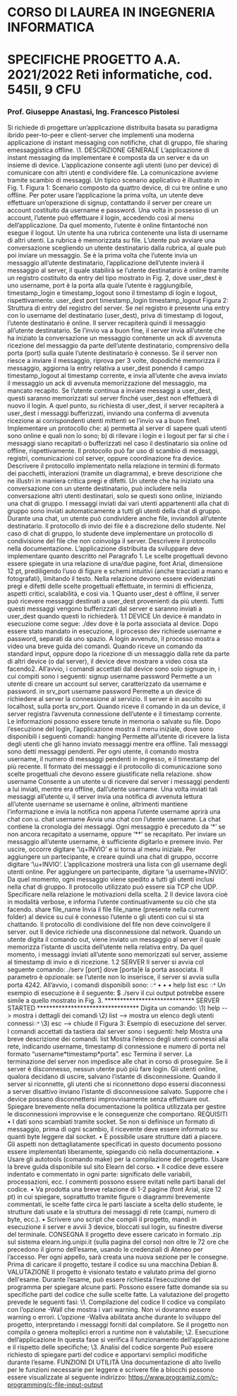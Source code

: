 # CORSO DI LAUREA IN INGEGNERIA INFORMATICA 
# SPECIFICHE PROGETTO A.A. 2021/2022 Reti informatiche, cod. 545II, 9 CFU 
### Prof. Giuseppe Anastasi, Ing. Francesco Pistolesi 
Si richiede di progettare un’applicazione distribuita basata su paradigma ibrido peer-to-peer e client-server che implementi una moderna applicazione di instant messaging con notifiche, chat di gruppo, file sharing emessaggistica offline. \1. DESCRIZIONE GENERALE L’applicazione di instant messaging da implementare è composta da un server e da un insieme di device. L’applicazione consente agli utenti (uno per device) di comunicare con altri utenti e condividere file. La comunicazione avviene tramite scambio di messaggi. Un tipico scenario applicativo è illustrato in Fig. 1. Figura 1: Scenario composto da quattro device, di cui tre online e uno offline. Per poter usare l’applicazione la prima volta, un utente deve effettuare un’operazione di signup, contattando il server per creare un account costituito da username e password. Una volta in possesso di un account, l’utente può effettuare il login, accedendo così al menu dell’applicazione. Da quel momento, l’utente è online fintantoché non esegue il logout. Un utente ha una rubrica contenente una lista di username di altri utenti. La rubrica è memorizzata su file. L’utente può avviare una conversazione scegliendo un utente destinatario dalla rubrica, al quale può poi inviare un messaggio. Se è la prima volta che l’utente invia un messaggio all’utente destinatario, l’applicazione dell’utente invierà il messaggio al server, il quale stabilirà se l’utente destinatario è online tramite un registro costituito da entry del tipo mostrato in Fig. 2, dove user\_dest è uno username, port è la porta alla quale l’utente è raggiungibile, timestamp\_login e timestamp\_logout sono il timestamp di login e logout, rispettivamente. user\_dest port timestamp\_login timestamp\_logout Figura 2: Struttura di entry del registro del server. Se nel registro è presente una entry con lo username del destinatario (user\_dest), priva di timestamp di logout, l’utente destinatario è online. Il server recapiterà quindi il messaggio all’utente destinatario. Se l’invio va a buon fine, il server invia all’utente che ha iniziato la conversazione un messaggio contenente un ack di avvenuta ricezione del messaggio da parte dell’utente destinatario, comprensivo della porta (port) sulla quale l’utente destinatario è connesso. Se il server non riesce a inviare il messaggio, riprova per 3 volte, dopodiché memorizza il messaggio, aggiorna la entry relativa a user\_dest ponendo il campo timestamp\_logout al timestamp corrente, e invia all’utente che aveva inviato il messaggio un ack di avvenuta memorizzazione del messaggio, ma mancato recapito. Se l’utente continua a inviare messaggi a user\_dest, questi saranno memorizzati sul server finché user\_dest non effettuerà di nuovo il login. A quel punto, su richiesta di user\_dest, il server recapiterà a user\_dest i messaggi bufferizzati, inviando una conferma di avvenuta ricezione ai corrispondenti utenti mittenti se l’invio va a buon fine1. Implementare un protocollo che: a) permetta al server di sapere quali utenti sono online e quali non lo sono; b) di rilevare i login e i logout per far sì che i messaggi siano recapitati o bufferizzati nel caso il destinatario sia online od offline, rispettivamente. Il protocollo può far uso di scambio di messaggi, registri, comunicazioni col server, oppure coordinazione fra device. Descrivere il protocollo implementato nella relazione in termini di formato dei pacchetti, interazioni (tramite un diagramma), e breve descrizione che ne illustri in maniera critica pregi e difetti. Un utente che ha iniziato una conversazione con un utente destinatario, può includere nella conversazione altri utenti destinatari, solo se questi sono online, iniziando una chat di gruppo. I messaggi inviati dai vari utenti appartenenti alla chat di gruppo sono inviati automaticamente a tutti gli utenti della chat di gruppo. Durante una chat, un utente può condividere anche file, inviandoli all’utente destinatario. Il protocollo di invio dei file è a discrezione dello studente. Nel caso di chat di gruppo, lo studente deve implementare un protocollo di condivisione del file che non coinvolga il server. Descrivere il protocollo nella documentazione. L’applicazione distribuita da sviluppare deve implementare quanto descritto nel Paragrafo 1. Le scelte progettuali devono essere spiegate in una relazione di una/due pagine, font Arial, dimensione 12 pt, prediligendo l’uso di figure e schemi intuitivi (anche tracciati a mano e fotografati), limitando il testo. Nella relazione devono essere evidenziati pregi e difetti delle scelte progettuali effettuate, in termini di efficienza, aspetti critici, scalabilità, e così via. 1 Quanto user\_dest è offline, il server può ricevere messaggi destinati a user\_dest provenienti da più utenti. Tutti questi messaggi vengono bufferizzati dal server e saranno inviati a user\_dest quando questi lo richiederà. 1.1 DEVICE Un device è mandato in esecuzione come segue: ./dev <porta> dove <porta> è la porta associata al device. Dopo essere stato mandato in esecuzione, il processo dev richiede username e password, separati da uno spazio. A login avvenuto, il processo mostra a video una breve guida dei comandi. Quando riceve un comando da standard input, oppure dopo la ricezione di un messaggio dalla rete da parte di altri device (o dal server), il device deve mostrare a video cosa sta facendo2. All’avvio, i comandi accettati dal device sono solo signupe in, i cui compiti sono i seguenti: signup username password Permette a un utente di creare un account sul server, caratterizzato da username e password. in srv\_port username password Permette a un device di richiedere al server la connessione al servizio. Il server è in ascolto su localhost, sulla porta srv\_port. Quando riceve il comando in da un device, il server registra l’avvenuta connessione dell’utente e il timestamp corrente. Le informazioni possono essere tenute in memoria o salvate su file. Dopo l’esecuzione del login, l’applicazione mostra il menu iniziale, dove sono disponibili i seguenti comandi: hanging Permette all’utente di ricevere la lista degli utenti che gli hanno inviato messaggi mentre era offline. Tali messaggi sono detti messaggi pendenti. Per ogni utente, il comando mostra username, il numero di messaggi pendenti in ingresso, e il timestamp del più recente. Il formato dei messaggi e il protocollo di comunicazione sono scelte progettuali che devono essere giustificate nella relazione. show username Consente a un utente u di ricevere dal server i messaggi pendenti a lui inviati, mentre era offline, dall’utente username. Una volta inviati tali messaggi all’utente u, il server invia una notifica di avvenuta lettura all’utente username se username è online, altrimenti mantiene l’informazione e invia la notifica non appena l’utente username aprirà una chat con u. chat username Avvia una chat con l’utente username. La chat contiene la cronologia dei messaggi. Ogni messaggio è preceduto da ‘\*’ se non ancora recapitato a username, oppure ‘\*\*’ se recapitato. Per inviare un messaggio all’utente username, è sufficiente digitarlo e premere invio. Per uscire, occorre digitare ‘\q+INVIO’ e si torna al menu iniziale. Per aggiungere un partecipante, e creare quindi una chat di gruppo, occorre digitare ‘\u+INVIO’. L’applicazione mostrerà una lista con gli username degli utenti online. Per aggiungere un partecipante, digitare ‘\a username+INVIO’. Da quel momento, ogni messaggio viene spedito a tutti gli utenti inclusi nella chat di gruppo. Il protocollo utilizzato può essere sia TCP che UDP. Specificare nella relazione le motivazioni della scelta. 2 Il device lavora cioè in modalità verbose, e informa l’utente continuativamente su ciò che sta facendo. share file\_name Invia il file file\_name (presente nella current folder) al device su cui è connesso l’utente o gli utenti con cui si sta chattando. Il protocollo di condivisione del file non deve coinvolgere il server. out Il device richiede una disconnessione dal network. Quando un utente digita il comando out, viene inviato un messaggio al server il quale memorizza l’istante di uscita dell’utente nella relativa entry. Da quel momento, i messaggi inviati all’utente sono memorizzati sul server, assieme al timestamp di invio e di ricezione. 1.2 SERVER Il server si avvia col seguente comando: ./serv [port] dove [porta]è la porta associata. Il parametro è opzionale: se l’utente non lo inserisce, il server si avvia sulla porta 4242. All’avvio, i comandi disponibili sono: ꢀ • • • help list esc ꢀ Un esempio di esecuzione è il seguente: $ ./serv il cui output potrebbe essere simile a quello mostrato in Fig. 3. \*\*\*\*\*\*\*\*\*\*\*\*\*\*\*\*\*\*\*\*\*\*\*\*\*\*\*\*\* SERVER STARTED \*\*\*\*\*\*\*\*\*\*\*\*\*\*\*\*\*\*\*\*\*\*\*\*\*\*\*\*\*\*\*\*\* Digita un comando: \1) help --> mostra i dettagli dei comandi \2) list --> mostra un elenco degli utenti connessiꢀ \3) esc --> chiude il Figura 3: Esempio di esecuzione del server. I comandi accettati da tastiera dal server sono i seguenti: help Mostra una breve descrizione dei comandi. list Mostra l’elenco degli utenti connessi alla rete, indicando username, timestamp di connessione e numero di porta nel formato “username\*timestamp\*porta”. esc Termina il server. La terminazione del server non impedisce alle chat in corso di proseguire. Se il server è disconnesso, nessun utente può più fare login. Gli utenti online, qualora decidano di uscire, salvano l’istante di disconnessione. Quando il server si riconnette, gli utenti che si riconnettono dopo essersi disconnessi a server disattivo inviano l’istante di disconnessione salvato. Supporre che i device possano disconnettersi improvvisamente senza effettuare out. Spiegare brevemente nella documentazione la politica utilizzata per gestire le disconnessioni improvvise e le conseguenze che comportano. REQUISITI • I dati sono scambiati tramite socket. Se non si definisce un formato di messaggio, prima di ogni scambio, il ricevente deve essere informato su quanti byte leggere dal socket. • È possibile usare strutture dati a piacere. Gli aspetti non dettagliatamente specificati in questo documento possono essere implementati liberamente, spiegando ciò nella documentazione. • Usare gli autotools (comando make) per la compilazione del progetto. Usare la breve guida disponibile sul sito Elearn del corso. • Il codice deve essere indentato e commentato in ogni parte: significato delle variabili, processazioni, ecc. I commenti possono essere evitati nelle parti banali del codice. • Va prodotta una breve relazione di 1-2 pagine (font Arial, size 12 pt) in cui spiegare, soprattutto tramite figure o diagrammi brevemente commentati, le scelte fatte circa le parti lasciate a scelta dello studente, le strutture dati usate e la struttura dei messaggi di rete (campi, numero di byte, ecc.). • Scrivere uno script che compili il progetto, mandi in esecuzione il server e avvii 3 device, bloccati sul login, su finestre diverse del terminale. CONSEGNA Il progetto deve essere caricato in formato .zip sul sistema elearn.ing.unipi.it (sulla pagina del corso) non oltre le 72 ore che precedono il giorno dell’esame, usando le credenziali di Ateneo per l’accesso. Per ogni appello, sarà creata una nuova sezione per le consegne. Prima di caricare il progetto, testare il codice su una macchina Debian 8. VALUTAZIONE Il progetto è visionato testato e valutato prima del giorno dell'esame. Durante l’esame, può essere richiesta l’esecuzione del programma per spiegare alcune parti. Possono essere fatte domande sia su specifiche parti del codice che sulle scelte fatte. La valutazione del progetto prevede le seguenti fasi: \1. Compilazione del codice Il codice va compilato con l’opzione -Wall che mostra i vari warning. Non vi dovranno essere warning o errori. L’opzione -Wallva abilitata anche durante lo sviluppo del progetto, interpretando i messaggi forniti dal compilatore. Se il progetto non compila o genera molteplici errori a runtime non è valutabile; \2. Esecuzione dell’applicazione In questa fase si verifica il funzionamento dell’applicazione e il rispetto delle specifiche; \3. Analisi del codice sorgente Può essere richiesto di spiegare parti del codice e apportarvi semplici modifiche durante l’esame. FUNZIONI DI UTILITÀ Una documentazione di alto livello per le funzioni necessarie per leggere e scrivere file a blocchi possono essere visualizzate al seguente indirizzo: https://www.programiz.com/c-programming/c-file-input-output
